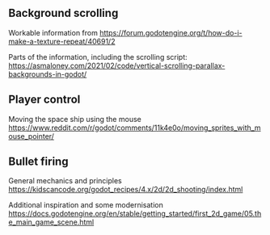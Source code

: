 ## Background scrolling

Workable information from
https://forum.godotengine.org/t/how-do-i-make-a-texture-repeat/40691/2

Parts of the information, including the scrolling script:
https://asmaloney.com/2021/02/code/vertical-scrolling-parallax-backgrounds-in-godot/

## Player control

Moving the space ship using the mouse
https://www.reddit.com/r/godot/comments/11k4e0o/moving_sprites_with_mouse_pointer/

## Bullet firing

General mechanics and principles
https://kidscancode.org/godot_recipes/4.x/2d/2d_shooting/index.html

Additional inspiration and some modernisation
https://docs.godotengine.org/en/stable/getting_started/first_2d_game/05.the_main_game_scene.html

